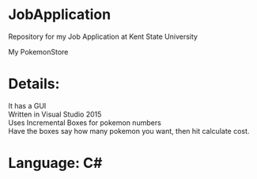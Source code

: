 # JobApplication
Repository for my Job Application at Kent State University

My PokemonStore

# Details:
It has a GUI <br />
Written in Visual Studio 2015  <br />
Uses Incremental Boxes for pokemon numbers <br /> 
Have the boxes say how many pokemon you want, then hit calculate cost. <br /> 

# Language: C#
